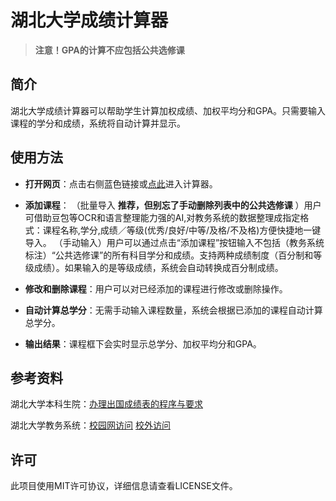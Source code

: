 # 湖北大学成绩计算器

> **注意！GPA的计算不应包括公共选修课**
> 
## 简介
湖北大学成绩计算器可以帮助学生计算加权成绩、加权平均分和GPA。只需要输入课程的学分和成绩，系统将自动计算并显示。

## 使用方法
- **打开网页**：点击右侧蓝色链接或[点此](https://tadasuki.github.io/)进入计算器。
  
- **添加课程**：
（批量导入 **推荐，但别忘了手动删除列表中的公共选修课** ）用户可借助豆包等OCR和语言整理能力强的AI,对教务系统的数据整理成指定格式：课程名称,学分,成绩／等级(优秀/良好/中等/及格/不及格)方便快捷地一键导入。 
（手动输入）用户可以通过点击“添加课程”按钮输入不包括（教务系统标注）“公共选修课”的所有科目学分和成绩。支持两种成绩制度（百分制和等级成绩）。如果输入的是等级成绩，系统会自动转换成百分制成绩。    

- **修改和删除课程**：用户可以对已经添加的课程进行修改或删除操作。
  
- **自动计算总学分**：无需手动输入课程数量，系统会根据已添加的课程自动计算总学分。
  
- **输出结果**：课程框下会实时显示总学分、加权平均分和GPA。

## 参考资料
湖北大学本科生院：[办理出国成绩表的程序与要求](https://jwc.hubu.edu.cn/info/1100/3802.htm)

湖北大学教务系统：[校园网访问](jwxt.hubu.edu.cn) [校外访问](https://webvpn.hubu.edu.cn/rump_frontend/login/?next=https%3A%2F%2Fwebvpn.hubu.edu.cn%2Fwebvpn%2FLjIwNC4xNzAuMjE0LjIwOQ%3D%3D%2FLjIwNi4xNzMuMjE4LjIxMy45NS4xNTYuMTc0LjE1NS4xNjcuMTAwLjIwMS4xOTkuMjE0LjE0Ni4xNTYuMTY0%2Fjsxsd%2Fframework%2FxsMain.jsp)

## 许可
此项目使用MIT许可协议，详细信息请查看LICENSE文件。
